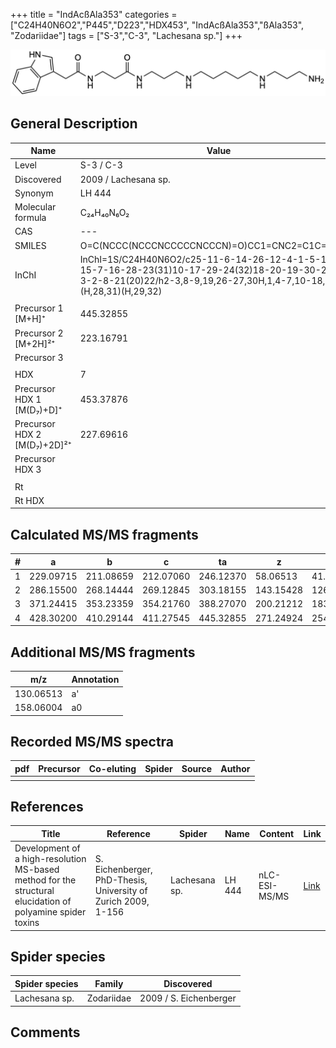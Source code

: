 +++
title = "IndAcßAla353"
categories = ["C24H40N6O2","P445","D223","HDX453",
"IndAcßAla353","ßAla353",
"Zodariidae"]
tags = ["S-3","C-3",
"Lachesana sp."]
+++

![](/img/IndAcbAla353.png)

## General Description

| Name                        | Value                |
|-----------------------------|----------------------|
| Level                       | S-3 / C-3                  |
| Discovered                  | 2009 / Lachesana sp. |
| Synonym                     | LH 444               |
| Molecular formula           | C₂₄H₄₀N₆O₂           |
| CAS                         | ---                  |
| SMILES | O=C(NCCC(NCCCNCCCCCNCCCN)=O)CC1=CNC2=C1C=CC=C2  |
| InChI  | InChI=1S/C24H40N6O2/c25-11-6-14-26-12-4-1-5-13-27-15-7-16-28-23(31)10-17-29-24(32)18-20-19-30-22-9-3-2-8-21(20)22/h2-3,8-9,19,26-27,30H,1,4-7,10-18,25H2,(H,28,31)(H,29,32)  |
|                             |                      |
| Precursor 1 [M+H]⁺          | 445.32855            |
| Precursor 2 [M+2H]²⁺        | 223.16791            |
| Precursor 3                 |                      |
|                             |                      |
| HDX                         | 7                    |
| Precursor HDX 1 [M(D₇)+D]⁺   | 453.37876            |
| Precursor HDX 2 [M(D₇)+2D]²⁺ | 227.69616            |
| Precursor HDX 3             |                      |
|                             |                      |
| Rt                          |                      |
| Rt HDX                      |                      |

## Calculated MS/MS fragments

| # | a         | b         | c         | ta        | z         | y         | tz        |
|---|-----------|-----------|-----------|-----------|-----------|-----------|-----------|
| 1 | 229.09715 | 211.08659 | 212.07060 | 246.12370 | 58.06513 | 41.03858 | 75.09167 |
| 2 | 286.15500 | 268.14444 | 269.12845 | 303.18155 | 143.15428 | 126.12773 | 160.18082 |
| 3 | 371.24415 | 353.23359 | 354.21760 | 388.27070 | 200.21212 | 183.18558 | 217.23867 |
| 4 | 428.30200 | 410.29144 | 411.27545 | 445.32855 | 271.24924 | 254.22269 | 288.27579 |

## Additional MS/MS fragments

| m/z       | Annotation |
|-----------|------------|
| 130.06513 | a'         |
| 158.06004 | a0         |

## Recorded MS/MS spectra

| pdf | Precursor | Co-eluting | Spider | Source | Author |
|-----|-----------|------------|--------|--------|--------|
|     |           |            |        |        |        |

## References

| Title     | Reference   | Spider    | Name   | Content  | Link |
|-----------|-------------|-----------|--------|----------|-----|
| Development of a high-resolution MS-based method for the structural elucidation of polyamine spider toxins| S. Eichenberger, PhD-Thesis, University of Zurich 2009, 1-156 | Lachesana sp. | LH 444 | nLC-ESI-MS/MS | [Link](https://www.zora.uzh.ch/id/eprint/12787/1/Eichenberger.pdf) |

## Spider species

| Spider species | Family     | Discovered             |
|----------------|------------|------------------------|
| Lachesana sp. | Zodariidae | 2009 / S. Eichenberger |

## Comments